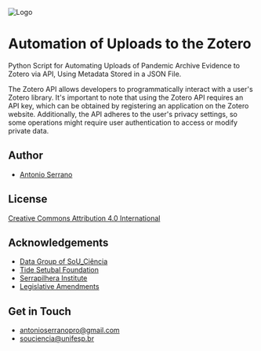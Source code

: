 
![Logo](https://souciencia.unifesp.br/images/logos/Sou_Cincia_RGB_1Linha_Oficial_Color.png)


# Automation of Uploads to the Zotero

Python Script for Automating Uploads of Pandemic Archive Evidence to Zotero via API, Using Metadata Stored in a JSON File.

The Zotero API allows developers to programmatically interact with a user's Zotero library. It's important to note that using the Zotero API requires an API key, which can be obtained by registering an application on the Zotero website. Additionally, the API adheres to the user's privacy settings, so some operations might require user authentication to access or modify private data.

## Author

- [Antonio Serrano](https://github.com/antoniogss)

## License

[Creative Commons Attribution 4.0 International](https://creativecommons.org/licenses/by/4.0/)

## Acknowledgements

 - [Data Group of SoU_Ciência](https://souciencia.unifesp.br/sobre)
 - [Tide Setubal Foundation](https://fundacaotidesetubal.org.br/tide-setubal-foundation/)
 - [Serrapilhera Institute](https://serrapilheira.org/en/)
 - [Legislative Amendments](https://www2.camara.leg.br/english/the-national-congress-1/types-of-legislation)

## Get in Touch

- antonioserranopro@gmail.com 
- souciencia@unifesp.br
